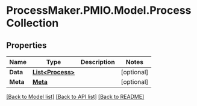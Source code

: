 # ProcessMaker.PMIO.Model.ProcessCollection
## Properties

Name | Type | Description | Notes
------------ | ------------- | ------------- | -------------
**Data** | [**List&lt;Process&gt;**](Process.md) |  | [optional] 
**Meta** | [**Meta**](Meta.md) |  | [optional] 

[[Back to Model list]](../README.md#documentation-for-models) [[Back to API list]](../README.md#documentation-for-api-endpoints) [[Back to README]](../README.md)


